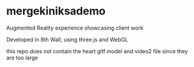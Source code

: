 # mergekiniksademo
Augmented Reality experience showcasing client work

Developed in 8th Wall, using three.js and WebGL

this repo does not contain the heart gltf model and video2 file since they are too large
